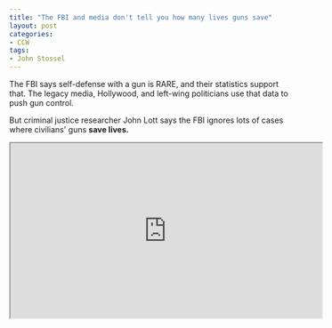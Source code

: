 ```yaml
---
title: "The FBI and media don't tell you how many lives guns save"
layout: post
categories:
- CCW
tags: 
- John Stossel
---
```


The FBI says self-defense with a gun is RARE, and their statistics support that. The legacy media, Hollywood, and left-wing politicians use that data to push gun control.
 
But criminal justice researcher John Lott says the FBI ignores lots of cases where civilians' guns **save lives.**

<iframe width="560" height="315" src="https://www.youtube.com/embed/0r_xc09q9vo?si=CFRCUyTht37v2yej" title="The FBI and media don't tell you how many lives guns save" allowfullscreen></iframe>

